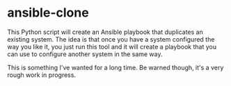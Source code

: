 # ansible-clone

This Python script will create an Ansible playbook that duplicates an existing system. The idea is that once you have a system configured the way you like it, you just run this tool and it will create a playbook that you can use to configure another system in the same way.

This is something I've wanted for a long time. Be warned though, it's a very rough work in progress.
